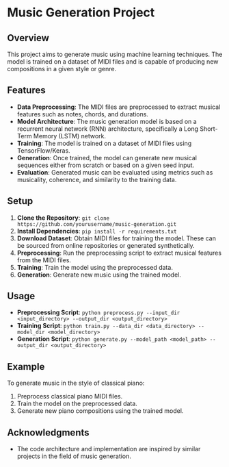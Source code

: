 # Music Generation Project

## Overview
This project aims to generate music using machine learning techniques. The model is trained on a dataset of MIDI files and is capable of producing new compositions in a given style or genre.

## Features
- **Data Preprocessing**: The MIDI files are preprocessed to extract musical features such as notes, chords, and durations.
- **Model Architecture**: The music generation model is based on a recurrent neural network (RNN) architecture, specifically a Long Short-Term Memory (LSTM) network.
- **Training**: The model is trained on a dataset of MIDI files using TensorFlow/Keras.
- **Generation**: Once trained, the model can generate new musical sequences either from scratch or based on a given seed input.
- **Evaluation**: Generated music can be evaluated using metrics such as musicality, coherence, and similarity to the training data.

## Setup
1. **Clone the Repository**: `git clone https://github.com/yourusername/music-generation.git`
2. **Install Dependencies**: `pip install -r requirements.txt`
3. **Download Dataset**: Obtain MIDI files for training the model. These can be sourced from online repositories or generated synthetically.
4. **Preprocessing**: Run the preprocessing script to extract musical features from the MIDI files.
5. **Training**: Train the model using the preprocessed data.
6. **Generation**: Generate new music using the trained model.

## Usage
- **Preprocessing Script**: `python preprocess.py --input_dir <input_directory> --output_dir <output_directory>`
- **Training Script**: `python train.py --data_dir <data_directory> --model_dir <model_directory>`
- **Generation Script**: `python generate.py --model_path <model_path> --output_dir <output_directory>`

## Example
To generate music in the style of classical piano:
1. Preprocess classical piano MIDI files.
2. Train the model on the preprocessed data.
3. Generate new piano compositions using the trained model.

## Acknowledgments
- The code architecture and implementation are inspired by similar projects in the field of music generation.

